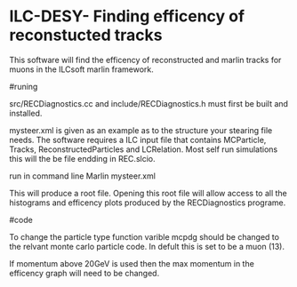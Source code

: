 # ILC-DESY- Finding efficency of reconstucted tracks

This software will find the efficency of reconstructed and marlin tracks for muons in the ILCsoft marlin framework.

#runing 

src/RECDiagnostics.cc and include/RECDiagnostics.h must first be built and installed. 

mysteer.xml is given as an example as to the structure your stearing file needs. The software requires a ILC input file that contains MCParticle, Tracks, ReconstructedParticles and LCRelation. Most self run simulations this will the be file endding in REC.slcio.

run in command line Marlin mysteer.xml

This will produce a root file. Opening this root file will allow access to all the histograms and efficency plots produced by the RECDiagnostics programe. 

#code 

To change the particle type function varible mcpdg should be changed to the relvant monte carlo particle code. In defult this is set to be a muon (13). 

If momentum above 20GeV is used then the max momentum in the efficency graph will need to be changed. 